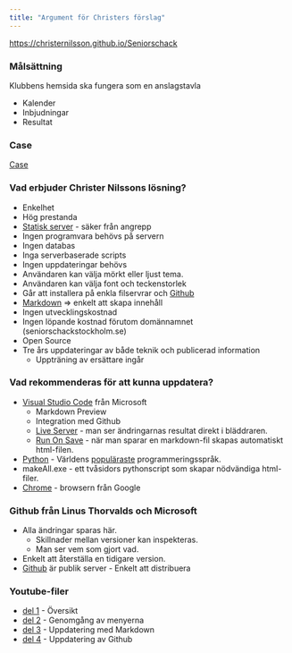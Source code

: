 ```yaml
---
title: "Argument för Christers förslag"
---
```


https://christernilsson.github.io/Seniorschack

### Målsättning

Klubbens hemsida ska fungera som en anslagstavla
* Kalender
* Inbjudningar
* Resultat

### Case

[Case](Case)

### Vad erbjuder Christer Nilssons lösning?

* Enkelhet
* Hög prestanda
* [Statisk server](https://en.wikipedia.org/wiki/Static_web_page) - säker från angrepp
* Ingen programvara behövs på servern
* Ingen databas
* Inga serverbaserade scripts
* Ingen uppdateringar behövs
* Användaren kan välja mörkt eller ljust tema.
* Användaren kan välja font och teckenstorlek
* Går att installera på enkla filservrar och [Github](https://pages.github.com/)
* [Markdown](https://markdown-it.github.io/) => enkelt att skapa innehåll
* Ingen utvecklingskostnad
* Ingen löpande kostnad förutom domännamnet (seniorschackstockholm.se)
* Open Source
* Tre års uppdateringar av både teknik och publicerad information
	* Uppträning av ersättare ingår

### Vad rekommenderas för att kunna uppdatera?

* [Visual Studio Code](https://code.visualstudio.com/) från Microsoft
	* Markdown Preview
	* Integration med Github
	* [Live Server](https://marketplace.visualstudio.com/items?itemName=ritwickdey.LiveServer) - man ser ändringarnas resultat direkt i bläddraren.
	* [Run On Save](https://marketplace.visualstudio.com/items?itemName=emeraldwalk.RunOnSave) - när man sparar en markdown-fil skapas automatiskt html-filen.
* [Python](https://www.python.org/) - Världens [populäraste](https://www.tiobe.com/tiobe-index/) programmeringsspråk.
* makeAll.exe - ett tvåsidors pythonscript som skapar nödvändiga html-filer.
* [Chrome](https://www.google.com/intl/sv/chrome) - browsern från Google

### Github från Linus Thorvalds och Microsoft

* Alla ändringar sparas här.
	* Skillnader mellan versioner kan inspekteras.
	* Man ser vem som gjort vad.
* Enkelt att återställa en tidigare version.
* [Github](https://sv.wikipedia.org/wiki/Github) är publik server - Enkelt att distribuera

### Youtube-filer

* [del 1](https://www.youtube.com/watch?v=VsOR_FKz8S0) - Översikt
* [del 2](https://www.youtube.com/watch?v=1Y9HrID3A90) - Genomgång av menyerna
* [del 3](https://www.youtube.com/watch?v=U1aR5xxZkug) - Uppdatering med Markdown
* [del 4](https://www.youtube.com/watch?v=2MuFqcCIDWU) - Uppdatering av Github